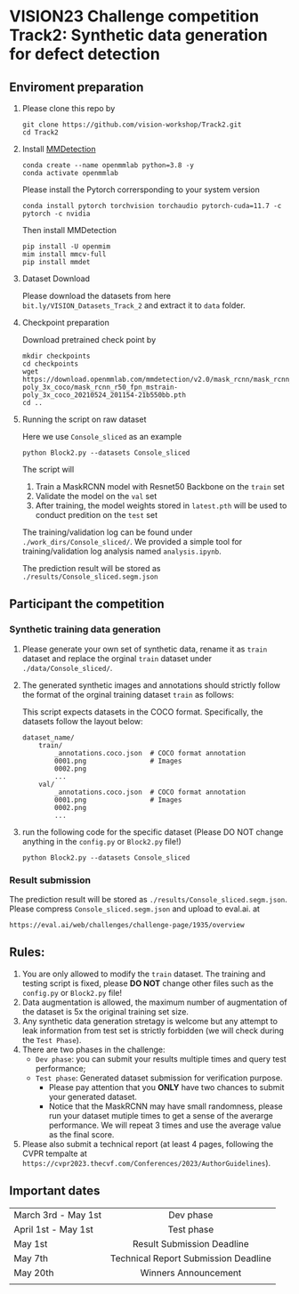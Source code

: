 
# VISION23 Challenge competition Track2: Synthetic data generation for defect detection


## Enviroment preparation
1. Please clone this repo by
    ```
    git clone https://github.com/vision-workshop/Track2.git
    cd Track2
    ```

2. Install [MMDetection](https://github.com/open-mmlab/mmdetection)

    ```
    conda create --name openmmlab python=3.8 -y
    conda activate openmmlab
    ```
    Please install the Pytorch corrersponding to your system version
    ```
    conda install pytorch torchvision torchaudio pytorch-cuda=11.7 -c pytorch -c nvidia
    ```
    Then install MMDetection
    ```
    pip install -U openmim
    mim install mmcv-full
    pip install mmdet
    ```
3. Dataset Download

    Please download the datasets from here ```bit.ly/VISION_Datasets_Track_2``` and extract it to ```data``` folder.

4. Checkpoint preparation 

    Download pretrained check point by
    ```
    mkdir checkpoints
    cd checkpoints
    wget https://download.openmmlab.com/mmdetection/v2.0/mask_rcnn/mask_rcnn_r50_fpn_mstrain-poly_3x_coco/mask_rcnn_r50_fpn_mstrain-poly_3x_coco_20210524_201154-21b550bb.pth
    cd ..
    ```

5. Running the script on raw dataset

    Here we use  ```Console_sliced``` as an example
    ```
    python Block2.py --datasets Console_sliced
    ```
    The script will 
    1. Train a MaskRCNN model with Resnet50 Backbone on the ```train``` set
    2. Validate the model on the ```val``` set
    3. After training, the model weights stored in ```latest.pth``` will be used to conduct predition on the ```test``` set
    
    The training/validation log can be found under ```./work_dirs/Console_sliced/```. We provided a simple tool for training/validation log analysis named ```analysis.ipynb```.

    The prediction result will be stored as ```./results/Console_sliced.segm.json```

## Participant the competition
### Synthetic training data generation 
1. Please generate your own set of synthetic data, rename it as ```train``` dataset and replace the orginal ```train``` dataset under ```./data/Console_sliced/```. 
2. The generated synthetic images and annotations should strictly follow the format of the orginal training dataset ```train``` as follows: 

    This script expects datasets in the COCO format. Specifically, the datasets follow the layout below:

    ```
    dataset_name/
        train/
            _annotations.coco.json  # COCO format annotation
            0001.png                # Images
            0002.png
            ...
        val/
            _annotations.coco.json  # COCO format annotation
            0001.png                # Images
            0002.png
            ...
    ```
3. run the following code for the specific dataset (Please DO NOT change anything in the ```config.py``` or ```Block2.py``` file!)
    ```
    python Block2.py --datasets Console_sliced
    ``` 

### Result submission
The prediction result will be stored as ```./results/Console_sliced.segm.json```. Please compress ```Console_sliced.segm.json``` and upload to eval.ai. at 
```
https://eval.ai/web/challenges/challenge-page/1935/overview
```

## Rules:
1. You are only allowed to modify the ```train``` dataset. The training and testing script is fixed, please **DO NOT** change other files such as the ```config.py``` or ```Block2.py``` file! 
2. Data augmentation is allowed, the maximum number of augmentation of the dataset is 5x the original training set size.
3. Any synthetic data generation stretagy is welcome but any attempt to leak information from test set is strictly forbidden (we will check during the ```Test Phase```).
4. There are two phases in the challenge:
    - ```Dev phase```: you can submit your results multiple times and query test performance;
    - ```Test phase```: Generated dataset submission for verification purpose.
        - Please pay attention that you **ONLY** have two chances to submit your generated dataset.
        - Notice that the MaskRCNN may have small randomness, please run your dataset mutiple times to get a sense of the averarge performance. We will repeat 3 times and use the average value as the final score.
5. Please also submit a technical report (at least 4 pages, following the CVPR tempalte at ```https://cvpr2023.thecvf.com/Conferences/2023/AuthorGuidelines```). 

## Important dates
|  |         |    
| :---        |    :----:   |  
| March 3rd - May 1st      | Dev phase       | 
| April 1st - May 1st   | Test phase        |
| May 1st  | Result Submission Deadline       |
| May 7th   | Technical Report Submission Deadline        |
| May 20th   | Winners Announcement        |
|  |         |  